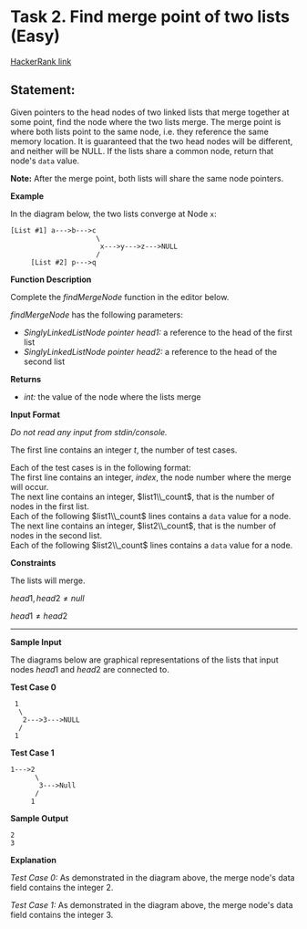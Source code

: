 # Task 2. Find merge point of two lists (Easy)

[HackerRank link](<https://www.hackerrank.com/contests/sda-hw-4/challenges/find-the-merge-point-of-two-joined-linked-lists>)

## Statement:

Given pointers to the head nodes of two linked lists that merge together at some point, find the node where the two lists merge. The merge point is where both lists point to the same node, i.e. they reference the same memory location. It is guaranteed that the two head nodes will be different, and neither will be NULL. If the lists share a common node, return that node's `data` value.

**Note:** After the merge point, both lists will share the same node pointers.

**Example**

In the diagram below, the two lists converge at Node  `x`:

```
[List #1] a--->b--->c
                     \
                      x--->y--->z--->NULL
                     /
     [List #2] p--->q
```

**Function Description**

Complete the  _findMergeNode_  function in the editor below.

_findMergeNode_  has the following parameters:

-   _SinglyLinkedListNode pointer head1:_  a reference to the head of the first list
-   _SinglyLinkedListNode pointer head2:_  a reference to the head of the second list

**Returns**

-   _int:_  the  value of the node where the lists merge

**Input Format**

_Do not read any input from stdin/console._

The first line contains an integer $t$, the number of test cases.

Each of the test cases is in the following format:  
The first line contains an integer,  $index$, the node number where the merge will occur.  
The next line contains an integer, $list1\\_count$, that is the number of nodes in the first list.  
Each of the following $list1\\_count$ lines contains a `data` value for a node. The next line contains an integer, $list2\\_count$, that is the number of nodes in the second list.  
Each of the following $list2\\_count$ lines contains a `data` value for a node.

**Constraints**

The lists will merge.

$head1,head2\ne null$

$head1 \ne head2$

---

**Sample Input**

The diagrams below are graphical representations of the lists that input nodes $head1$ and $head2$ are connected to.

**Test Case 0**

```
 1
  \
   2--->3--->NULL
  /
 1
```

**Test Case 1**

```
1--->2
      \
       3--->Null
      /
     1
```

**Sample Output**

```
2
3
```

**Explanation**

_Test Case 0:_  As demonstrated in the diagram above, the merge node's data field contains the integer  $2$.  

_Test Case 1:_  As demonstrated in the diagram above, the merge node's data field contains the integer  $3$.